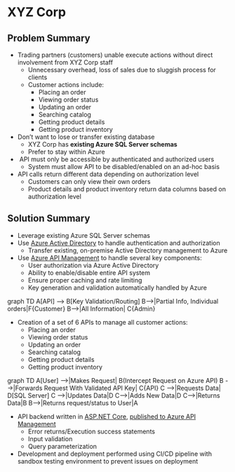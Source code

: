 <script src="https://unpkg.com/mermaid@9.1.2/dist/mermaid.min.js"></script>

# XYZ Corp

## Problem Summary
* Trading partners (customers) unable execute actions without direct involvement from XYZ Corp staff
    * Unnecessary overhead, loss of sales due to sluggish process for clients
    * Customer actions include:
        * Placing an order
        * Viewing order status
        * Updating an order
        * Searching catalog
        * Getting product details
        * Getting product inventory
* Don’t want to lose or transfer existing database
    * XYZ Corp has **existing Azure SQL Server schemas**
    * Prefer to stay within Azure
*  API must only be accessible by authenticated and authorized users
    * System must allow API to be disabled/enabled on an ad-hoc basis
* API calls return different data depending on authorization level
    * Customers can only view their own orders
    * Product details and product inventory return data columns based on authorization level

## Solution Summary
* Leverage existing Azure SQL Server schemas 
* Use [Azure Active Directory](https://docs.microsoft.com/en-us/azure/active-directory/fundamentals/active-directory-whatis) to handle authentication and authorization
    * Transfer existing, on-premise Active Directory management to Azure
* Use [Azure API Management](https://azure.microsoft.com/en-us/services/api-management/) to handle several key components:
    * User authorization via Azure Active Directory
    * Ability to enable/disable entire API system
    * Ensure proper caching and rate limiting
    * Key generation and validation automatically handled by Azure

<div class="mermaid">
graph TD
    A[API] --> B[Key Validation/Routing]
    B-->|Partial Info, Individual orders|F{Customer}
    B-->|All Information| C{Admin}
</div>

* Creation of a set of 6 APIs to manage all customer actions:
    * Placing an order
    * Viewing order status
    * Updating an order
    * Searching catalog
    * Getting product details
    * Getting product inventory

<div class="mermaid">
graph TD
  A[User] -->|Makes Request| B(Intercept Request on Azure API)
  B -->|Forwards Request With Validated API Key| C{API}
  C -->|Requests Data| D[SQL Server]
  C -->|Updates Data|D
  C-->|Adds New Data|D
  C-->|Returns Data|B
  B-->|Returns request/status to User|A    
</div>

* API backend written in [ASP.NET Core](https://docs.microsoft.com/en-us/aspnet/core/?view=aspnetcore-6.0), [published to Azure API Management](https://docs.microsoft.com/en-us/aspnet/core/tutorials/publish-to-azure-api-management-using-vs?view=aspnetcore-6.0)
    * Error returns/Execution success statements
    * Input validation
    * Query parameterization
* Development and deployment performed using CI/CD pipeline with sandbox testing environment to prevent issues on deployment
